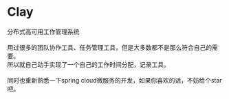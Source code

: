 # Clay
分布式高可用工作管理系统  <br>
  <br>
用过很多的团队协作工具、任务管理工具，但是大多数都不是那么符合自己的需要。  <br>
所以就自己动手实现了一个自己的工作时间分配，记录工具。  <br>
  <br>
同时也重新熟悉一下spring cloud微服务的开发，如果你喜欢的话，不妨给个star吧。

